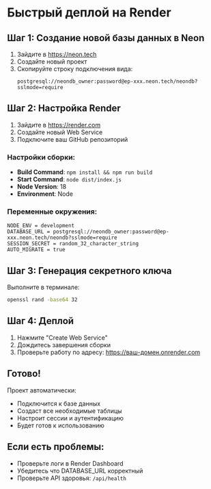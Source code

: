 # Быстрый деплой на Render

## Шаг 1: Создание новой базы данных в Neon
1. Зайдите в https://neon.tech
2. Создайте новый проект
3. Скопируйте строку подключения вида:
   ```
   postgresql://neondb_owner:password@ep-xxx.neon.tech/neondb?sslmode=require
   ```

## Шаг 2: Настройка Render
1. Зайдите в https://render.com
2. Создайте новый Web Service
3. Подключите ваш GitHub репозиторий

### Настройки сборки:
- **Build Command**: `npm install && npm run build`
- **Start Command**: `node dist/index.js`
- **Node Version**: 18
- **Environment**: Node

### Переменные окружения:
```
NODE_ENV = development
DATABASE_URL = postgresql://neondb_owner:password@ep-xxx.neon.tech/neondb?sslmode=require
SESSION_SECRET = random_32_character_string
AUTO_MIGRATE = true
```

## Шаг 3: Генерация секретного ключа
Выполните в терминале:
```bash
openssl rand -base64 32
```

## Шаг 4: Деплой
1. Нажмите "Create Web Service"
2. Дождитесь завершения сборки
3. Проверьте работу по адресу: https://ваш-домен.onrender.com

## Готово!
Проект автоматически:
- Подключится к базе данных
- Создаст все необходимые таблицы
- Настроит сессии и аутентификацию
- Будет готов к использованию

## Если есть проблемы:
- Проверьте логи в Render Dashboard
- Убедитесь что DATABASE_URL корректный
- Проверьте API здоровья: `/api/health`